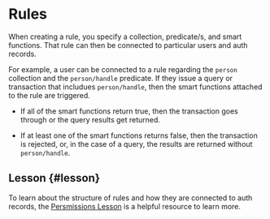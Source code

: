 # Rules

When creating a rule, you specify a collection, predicate/s, and smart functions. That rule can then be connected to particular users and auth records.

For example, a user can be connected to a rule regarding the `person` collection and the `person/handle` predicate. If they issue a query or transaction that includues `person/handle`, then the smart functions attached to the rule are triggered.

- If all of the smart functions return true, then the transaction goes through or the query results get returned.

- If at least one of the smart functions returns false, then the transaction is rejected, or, in the case of a query, the results are returned without `person/handle`.

## Lesson {#lesson}

To learn about the structure of rules and how they are connected to auth records, the <a href="/lesson/im-permissions/1" target="_blank">Persmissions Lesson</a> is a helpful resource to learn more.
